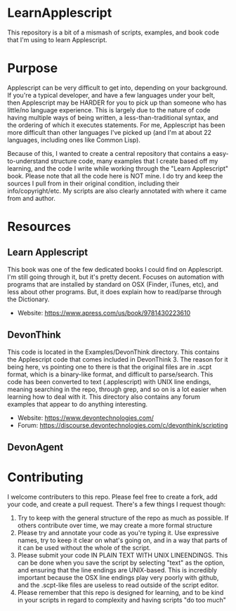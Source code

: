 # LearnApplescript

This repository is a bit of a mismash of scripts, examples, and book code that I'm using to learn Applescript.

# Purpose

Applescript can be very difficult to get into, depending on your background.  If you're a typical developer, and  have a few languages under your belt, then Applescript may be HARDER for you to pick up than someone who has little/no language experience.  This is largely due to the nature of code having multiple ways of being written, a less-than-traditional syntax, and the ordering of which it executes statements.  For me, Applescript has been more difficult than other languages I've picked up (and I'm at about 22 languages, including ones like Common Lisp).

Because of this, I wanted to create a central repository that contains a easy-to-understand structure code, many examples that I create based off my learning, and the code I write while working through the "Learn Applescript" book.  Please note that all the code here is NOT mine.  I do try and keep the sources I pull from in their original condition, including their info/copyright/etc.  My scripts are also clearly annotated with where it came from and author.

# Resources

## Learn Applescript 
This book was one of the few dedicated books I could find on Applescript.  I'm still going through it, but it's pretty decent.  Focuses on automation with programs that are installed by standard on OSX (Finder, iTunes, etc), and less about other programs.  But, it does explain how to read/parse through the Dictionary.

- Website: https://www.apress.com/us/book/9781430223610

## DevonThink
This code is located in the Examples/DevonThink directory.  This contains the Applescript code that comes included in DevonThink 3.  The reason for it being here, vs pointing one to there is that the original files are in .scpt format, which is a binary-like format, and difficult to parse/search.  This code has been converted to text (.applescript) with UNIX line endings, meaning searching in the repo, through grep, and so on is a lot easier when learning how to deal with it.  This directory also contains any forum examples that appear to do anything interesting.

- Website: https://www.devontechnologies.com/
- Forum: https://discourse.devontechnologies.com/c/devonthink/scripting

## DevonAgent

# Contributing

I welcome contributers to this repo.  Please feel free to create a fork, add your code, and create a pull request.  There's a few things I request though:
1) Try to keep with the general structure of the repo as much as possible.  If others contribute over time, we may create a more formal structure
2) Please try and annotate your code as you're typing it.  Use expressive names, try to keep it clear on what's going on, and in a way that parts of it can be used without the whole of the script.
3) Please submit your code IN PLAIN TEXT WITH UNIX LINEENDINGS.  This can be done when you save the script by selecting "text" as the option, and ensuring that the line endings are UNIX-based.  This is incredibly important because the OSX line endings play very poorly with github, and the .scpt-like files are useless to read outside of the script editor.
4) Please remember that this repo is designed for learning, and to be kind in your scripts in regard to complexity and having scripts "do too much"
